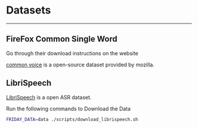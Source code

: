 # Datasets

---

## FireFox Common  Single Word

Go through their download instructions on the website

[common voice](https://commonvoice.mozilla.org/sv-SE/datasets) is a open-source dataset provided by mozilla. 

## LibriSpeech

[LibriSpeech](http://www.openslr.org/12) is a open ASR dataset.

Run the following commands to Download the Data
```bash
FRIDAY_DATA=data ./scripts/download_librispeech.sh
```
